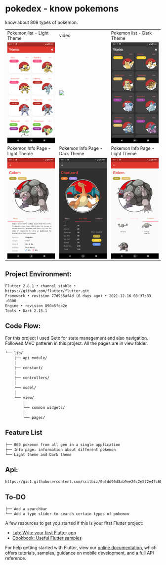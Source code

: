 # pokedex - know pokemons

<p>
  know about 809 types of pokemon.
</p>


<table>
  <tr>
    <td>Pokemon list - Light Theme</td>
    <td>video</td>
     <td>Pokemon list - Dark Theme</td>
  </tr>
  <tr>
    <td><img src="https://raw.githubusercontent.com/ZRShamim/pokedex/main/assets/screenshots/home_page_light_1.png" width=270 ></td>
    <td><img src="https://github.com/ZRShamim/pokedex/blob/main/assets/screenshots/pokedex.gif?raw=true" width=270 ></td>
    <td><img src="https://raw.githubusercontent.com/ZRShamim/pokedex/main/assets/screenshots/home_page_dark_1.png" width=270 ></td>
  </tr>
  <tr>
    <td>Pokemon Info Page - Light Theme</td>
     <td>Pokemon Info Page - Dark Theme</td>
    <td>Pokemon Info Page - Light Theme</td>
  </tr>
  <tr>
    <td><img src="https://github.com/ZRShamim/pokedex/blob/main/assets/screenshots/info_light_1.png" width=270 ></td>
    <td><img src="https://raw.githubusercontent.com/ZRShamim/pokedex/main/assets/screenshots/info_dark.png" width=270 ></td>
    <td><img src="https://raw.githubusercontent.com/ZRShamim/pokedex/main/assets/screenshots/info_light.png" width=270 ></td>
  </tr>
 </table>


## Project Environment:
```
Flutter 2.8.1 • channel stable • https://github.com/flutter/flutter.git
Framework • revision 77d935af4d (6 days ago) • 2021-12-16 08:37:33 -0800
Engine • revision 890a5fca2e
Tools • Dart 2.15.1
```


## Code Flow:
For this project I used Getx for state management and also navigation. Followed MVC patteren in this project. All the pages are in view folder.

```
└── lib/
    ├── api module/
    │   
    ├── constant/
    │   
    ├── controllers/
    │   
    └── model/
    │   
    └── view/
        │
        └── common widgets/
        │
        └── pages/
```
## Feature List
```
├── 809 pokemon from all gen in a single application
├── Info page: information about different pokemon
└── Light theme and Dark theme

```

## Api: 
```
https://gist.githubusercontent.com/scitbiz/0bfdd96d3ab9ee20c2e572e47c6834c7/raw/pokemons.json
```

## To-DO
```
├── Add a searchbar
└── Add a type slider to search certain types of pokemon
```
A few resources to get you started if this is your first Flutter project:

- [Lab: Write your first Flutter app](https://flutter.dev/docs/get-started/codelab)
- [Cookbook: Useful Flutter samples](https://flutter.dev/docs/cookbook)

For help getting started with Flutter, view our
[online documentation](https://flutter.dev/docs), which offers tutorials,
samples, guidance on mobile development, and a full API reference.
